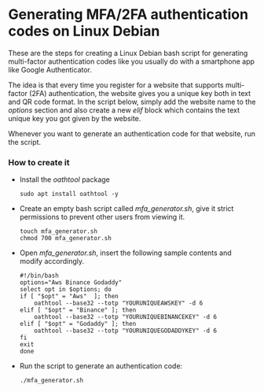 # Generating MFA/2FA authentication codes on Linux Debian

These are the steps for creating a Linux Debian bash script for generating multi-factor authentication codes like you usually do with a smartphone app like Google Authenticator.

The idea is that every time you register for a website that supports multi-factor (2FA) authentication, the website gives you a unique key both in text and QR code format. In the script below, simply add the website name to the *options* section and also create a new *elif* block which contains the text unique key you got given by the website.

Whenever you want to generate an authentication code for that website, run the script.

### How to create it

* Install the *oathtool* package
    ```
    sudo apt install oathtool -y
    ```

* Create an empty bash script called *mfa_generator.sh*, give it strict permissions to prevent other users from viewing it.
    ```
    touch mfa_generator.sh
    chmod 700 mfa_generator.sh
    ```

* Open *mfa_generator.sh*, insert the following sample contents and modify accordingly.
    ```
    #!/bin/bash
    options="Aws Binance Godaddy"
    select opt in $options; do
    if [ "$opt" = "Aws"  ]; then
        oathtool --base32 --totp "YOURUNIQUEAWSKEY" -d 6
    elif [ "$opt" = "Binance" ]; then
        oathtool --base32 --totp "YOURUNIQUEBINANCEKEY" -d 6
    elif [ "$opt" = "Godaddy" ]; then
        oathtool --base32 --totp "YOURUNIQUEGODADDYKEY" -d 6
    fi
    exit
    done
    ```

* Run the script to generate an authentication code:
    ```
    ./mfa_generator.sh
    ```
